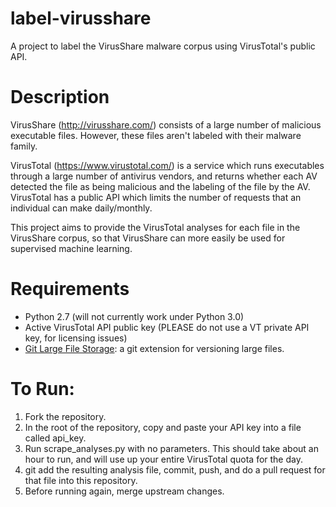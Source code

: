 # label-virusshare

A project to label the VirusShare malware corpus using VirusTotal's public API.

# Description

VirusShare (http://virusshare.com/) consists of a large number of malicious executable files. However, these files aren't labeled with their malware family.

VirusTotal (https://www.virustotal.com/) is a service which runs executables through a large number of antivirus vendors, and returns whether each AV detected the file as being malicious and the labeling of the file by the AV. VirusTotal has a public API which limits the number of requests that an individual can make daily/monthly.

This project aims to provide the VirusTotal analyses for each file in the VirusShare corpus, so that VirusShare can more easily be used for supervised machine learning.

# Requirements
* Python 2.7 (will not currently work under Python 3.0)
* Active VirusTotal API public key (PLEASE do not use a VT private API key, for licensing issues)
* [Git Large File Storage](https://git-lfs.github.com/): a git extension for versioning large files.

# To Run:
1. Fork the repository.
2. In the root of the repository, copy and paste your API key into a file called api_key.
3. Run scrape\_analyses.py with no parameters. This should take about an hour to run, and will use up your entire VirusTotal quota for the day.
4. git add the resulting analysis file, commit, push, and do a pull request for that file into this repository.
5. Before running again, merge upstream changes.
